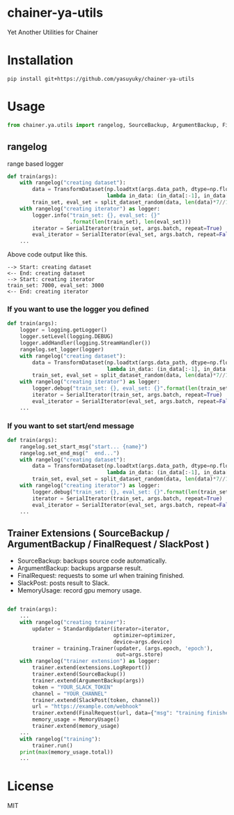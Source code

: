 # chainer-ya-utils

Yet Another Utilities for Chainer

# Installation

```
pip install git+https://github.com/yasuyuky/chainer-ya-utils
```

# Usage

```python
from chainer.ya.utils import rangelog, SourceBackup, ArgumentBackup, FinalRequest
```


## rangelog

range based logger

```python
def train(args):
    with rangelog("creating dataset"):
        data = TransformDataset(np.loadtxt(args.data_path, dtype=np.float32),
                                lambda in_data: (in_data[:-1], in_data[-1:]))
        train_set, eval_set = split_dataset_random(data, len(data)*7//10)
    with rangelog("creating iterator") as logger:
        logger.info("train_set: {}, eval_set: {}"
                    .format(len(train_set), len(eval_set)))
        iterator = SerialIterator(train_set, args.batch, repeat=True)
        eval_iterator = SerialIterator(eval_set, args.batch, repeat=False)
    ...
```

Above code output like this.

```
--> Start: creating dataset
<-- End: creating dataset
--> Start: creating iterator
train_set: 7000, eval_set: 3000
<-- End: creating iterator
```


### If you want to use the logger you defined

```python
def train(args):
    logger = logging.getLogger()
    logger.setLevel(logging.DEBUG)
    logger.addHandler(logging.StreamHandler())
    rangelog.set_logger(logger)
    with rangelog("creating dataset"):
        data = TransformDataset(np.loadtxt(args.data_path, dtype=np.float32),
                                lambda in_data: (in_data[:-1], in_data[-1:]))
        train_set, eval_set = split_dataset_random(data, len(data)*7//10)
    with rangelog("creating iterator") as logger:
        logger.debug("train_set: {}, eval_set: {}".format(len(train_set), len(eval_set)))
        iterator = SerialIterator(train_set, args.batch, repeat=True)
        eval_iterator = SerialIterator(eval_set, args.batch, repeat=False)
    ...
```

### If you want to set start/end message

```python
def train(args):
    rangelog.set_start_msg("start... {name}")
    rangelog.set_end_msg("  end...")
    with rangelog("creating dataset"):
        data = TransformDataset(np.loadtxt(args.data_path, dtype=np.float32),
                                lambda in_data: (in_data[:-1], in_data[-1:]))
        train_set, eval_set = split_dataset_random(data, len(data)*7//10)
    with rangelog("creating iterator") as logger:
        logger.debug("train_set: {}, eval_set: {}".format(len(train_set), len(eval_set)))
        iterator = SerialIterator(train_set, args.batch, repeat=True)
        eval_iterator = SerialIterator(eval_set, args.batch, repeat=False)
    ...
```


## Trainer Extensions ( SourceBackup / ArgumentBackup / FinalRequest / SlackPost )

- SourceBackup: backups source code automatically.
- ArgumentBackup: backups argparse result.
- FinalRequest: requests to some url when training finished.
- SlackPost: posts result to Slack.
- MemoryUsage: record gpu memory usage.

```python

def train(args):
    ...
    with rangelog("creating trainer"):
        updater = StandardUpdater(iterator=iterator,
                                  optimizer=optimizer,
                                  device=args.device)
        trainer = training.Trainer(updater, (args.epoch, 'epoch'),
                                   out=args.store)
    with rangelog("trainer extension") as logger:
        trainer.extend(extensions.LogReport())
        trainer.extend(SourceBackup())
        trainer.extend(ArgumentBackup(args))
        token = "YOUR_SLACK_TOKEN"
        channel = "YOUR_CHANNEL"
        trainer.extend(SlackPost(token, channel))
        url = "https://example.com/webhook"
        trainer.extend(FinalRequest(url, data={"msg": "training finished"}))
        memory_usage = MemoryUsage()
        trainer.extend(memory_usage)
    ...
    with rangelog("training"):
        trainer.run()
    print(max(memory_usage.total))
    ...
```

# License

MIT
